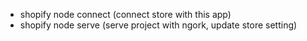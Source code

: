 - shopify node connect (connect store with this app)
- shopify node serve (serve project with ngork, update store setting)